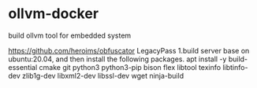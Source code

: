 # ollvm-docker
build ollvm tool for embedded system

https://github.com/heroims/obfuscator     LegacyPass
1.build server 
  base on ubuntu:20.04, and then install the following packages. apt install -y build-essential cmake git python3 python3-pip bison flex libtool texinfo libtinfo-dev zlib1g-dev libxml2-dev libssl-dev wget ninja-build
